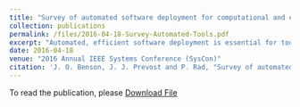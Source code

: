 ```yaml
---
title: "Survey of automated software deployment for computational and engineering research"
collection: publications
permalink: /files/2016-04-18-Survey-Automated-Tools.pdf
excerpt: "Automated, efficient software deployment is essential for today's modern cloud hosting providers. With advances in cloud technology, on demand cloud services offered by public providers are becoming increasingly powerful, anchoring the ecosystem of cloud services. Cloud infrastructure services are appealing in part because they enable customers to acquire and release infrastructure resources on demand for applications in response to load surges. This paper addresses the challenge of building an effective multi-cloud application deployment controller as a customer add-on outside of the cloud utility service itself. Such external controllers must function within the constraints of the cloud providers' APIs. In this paper, we describe the different steps necessary to deploy applications using such external controller. Then with a set of candidates for such external controllers, we use the proposed taxonomy to survey several management tools such as Chef, SaltStack, and Ansible for application automation on cloud computing services based on the defined model. We use the taxonomy and survey results not only to identify similarities and differences of the architectural approaches of cloud computing, but also to identify areas requiring further research."
date: 2016-04-18
venue: "2016 Annual IEEE Systems Conference (SysCon)"
citation: 'J. O. Benson, J. J. Prevost and P. Rad, "Survey of automated software deployment for computational and engineering research," 2016 Annual IEEE Systems Conference (SysCon), Orlando, FL, USA, 2016, pp. 1-6, doi: 10.1109/SYSCON.2016.7490666.'
---
```


To read the publication, please <a href="files/2016-04-18-Survey-Automated-Tools.pdf">Download File</a>
